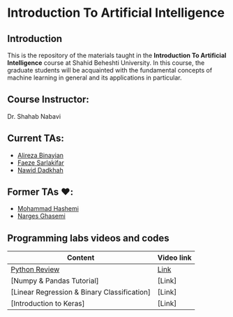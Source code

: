 # Introduction To Artificial Intelligence

## Introduction

This is the repository of the materials taught in the **Introduction To Artificial Intelligence** course at Shahid Beheshti University. In this course, the graduate students will be acquainted with the fundamental concepts of machine learning in general and its applications in particular.

## Course Instructor:

Dr. Shahab Nabavi

## Current TAs:

- [Alireza Binayian](https://github.com/alireza00bin)
- [Faeze Sarlakifar](https://github.com/faezesarlakifar)
- [Nawid Dadkhah](https://github.com/nawidadkhah)

## Former TAs ❤️:
- [Mohammad Hashemi](https://github.com/mohammadhashemii)
- [Narges Ghasemi](https://github.com/NNargesNN)

## Programming labs videos and codes

| Content                                                                                              | Video link        |
| ---------------------------------------------------------------------------------------------------- | ----------------- |
| [Python Review](https://github.com/SBU-CE/EE085-Introduction-To-AI/tree/main/Fall2023/1_Python_Review)| [Link](https://drive.google.com/drive/folders/1ZcJbYCfHTiVLw6T5L7_PjyLei0Ln_SEU?usp=sharing) |
| [Numpy & Pandas Tutorial] | [Link]|
| [Linear Regression & Binary Classification]| [Link]|
| [Introduction to Keras]| [Link]|

